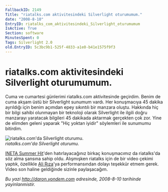 ```yaml
---
FallbackID: 2149
Title: "riatalks.com aktivitesindeki Silverlight oturumumum."
date: "2008-8-10"
EntryID: riatalks_com_aktivitesindeki_Silverlight_oturumumum
IsActive: True
Section: software
MinutesSpent: 0
Tags: Silverlight 2.0
old.EntryID: 5c3bc9b1-525f-4833-a1e0-b41e1575f9f3
---
```

# riatalks.com aktivitesindeki Silverlight oturumumum.
Cuma ve cumartesi günlerimi riatalks.com aktivitesinde geçirdim. Benim
de cuma akşam üstü bir Silverlight sunumum vardı. Her konuşmacıya 45
dakika ayrıldığı için benim açımdan epey sıkıntılı bir manzara oluştu.
Hakkında hiç bir bilgi sahibi olunmayan bir teknoloji olarak Silverlight
ile ilgili doğru manzarayı yaratacak bilgileri 45 dakikada aktarmak
gerçekten çok zor. Yine de elimden geleni yaparak "Hiç yoktan iyidir"
söylemleri ile sunumumu bitirdim.

![riatalks.com'da Silverlight
oturumu.](media/riatalks_com_aktivitesindeki_Silverlight_oturumumum/09082008_1.jpg)\
*riatalks.com'da Silverlight oturumu.*

[INETA Summer
Hit](http://daron.yondem.com/tr/post/fea77806-5c57-4510-9008-ac286f29f8f0)'den
hatırlayacağınız birkaç konuşmacımız da riatalks'da söz alma şansına
sahip oldu. Alışmışken riatalks için de bir video çekimi yaptık,
özellikle [Ali Rıza](http://www.alibabaoglan.com/)'ya performansından
dolayı teşekkür etmem gerek. Video son haline geldiğinde sizinle
paylaşacağım.



*Bu yazi http://daron.yondem.com adresinde, 2008-8-10 tarihinde yayinlanmistir.*
